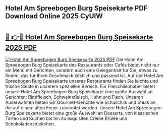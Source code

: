 ## Hotel Am Spreebogen Burg Speisekarte PDF Download Online 2025 CyUIW

# <h2><a href="http://gc8n85.nevu.top/?p=Hotel+Am+Spreebogen+Burg+Speisekarte">🔗 👉🔴 Hotel Am Spreebogen Burg Speisekarte 2025 PDF</a></h2>

[![Hotel Am Spreebogen Burg Speisekarte 2025 PDF](https://i.imgur.com/dBaPXMq.png)](http://gc8n85.nevu.top/?p=Hotel+Am+Spreebogen+Burg+Speisekarte)
Die Hotel Am Spreebogen Burg Speisekarte des Restaurants oder Cafés bietet nicht nur ein Menü mit Gerichten, sondern auch eine Gelegenheit für Sie, etwas zu finden, das für Ihren Geschmack köstlich und passend ist. Auf der Hotel Am Spreebogen Burg Speisekarte unseres Restaurants finden Sie leichte und frische Salate in unserem speziellen Bereich. Für Fleischliebhaber bietet unsere Hotel Am Spreebogen Burg Speisekarte eine große Auswahl an Gerichten: Rindfleisch, Schweinefleisch, Huhn und Fisch. Unseren Auserwählten bieten wir Gourmet-Gerichte wie Schaschlik und Steak an, die auf einem alten Feuer zubereitet werden. Unsere Hotel Am Spreebogen Burg Speisekarte bietet eine große Auswahl an Desserts, von klassischen Torten und Kuchen bis hin zu exquisiten Crème Brûlée und Schokoladenstückchen.
